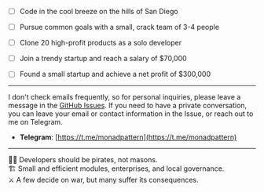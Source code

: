 - [ ] Code in the cool breeze on the hills of San Diego
- [ ] Pursue common goals with a small, crack team of 3-4 people
- [ ] Clone 20 high-profit products as a solo developer
- [ ] Join a trendy startup and reach a salary of $70,000
- [ ] Found a small startup and achieve a net profit of $300,000


***
I don't check emails frequently, so for personal inquiries, please leave a message in the [GitHub Issues](https://github.com/cherrycoder9/cherrycoder9/issues). If you need to have a private conversation, you can leave your email or contact information in the Issue, or reach out to me on Telegram.

- **Telegram**: [https://t.me/monadpattern](https://t.me/monadpattern)

***
🏴‍☠️ Developers should be pirates, not masons.  
🏗️ Small and efficient modules, enterprises, and local governance.  
⚔️ A few decide on war, but many suffer its consequences.  

<!--
**cherrycoder9/cherrycoder9** is a ✨ _special_ ✨ repository because its `README.md` (this file) appears on your GitHub profile.

Here are some ideas to get you started:

- 🔭 I’m currently working on ...
- 🌱 I’m currently learning ...
- 👯 I’m looking to collaborate on ...
- 🤔 I’m looking for help with ...
- 💬 Ask me about ...
- 📫 How to reach me: ...
- 😄 Pronouns: ...
- ⚡ Fun fact: ...
-->
